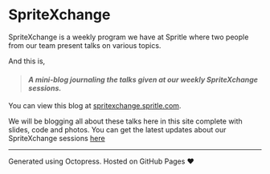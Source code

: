SpriteXchange
=============

SpriteXchange is a weekly program we have at Spritle where two people from our team present talks on various topics. 

And this is,

> #### _A mini-blog journaling the talks given at our weekly SpriteXchange sessions._

You can view this blog at [spritexchange.spritle.com](spritexchange.spritle.com).

We will be blogging all about these talks here in this site complete with slides, code and photos. You can get the latest updates about our SpriteXchange sessions [here](https://twitter.com/search?f=realtime&q=%23spritexchange&src=savs)

---
Generated using Octopress. Hosted on GitHub Pages :heart:
